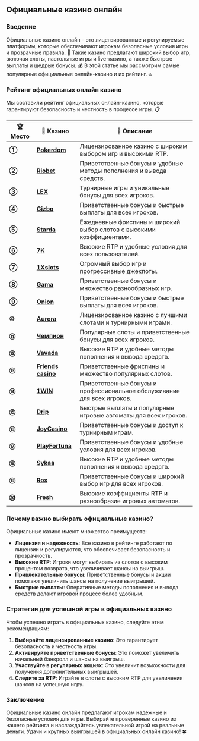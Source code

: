 ## Официальные казино онлайн

### Введение
Официальные казино онлайн – это лицензированные и регулируемые платформы, которые обеспечивают игрокам безопасные условия игры и прозрачные правила. 🎰 Такие казино предлагают широкий выбор игр, включая слоты, настольные игры и live-казино, а также быстрые выплаты и щедрые бонусы. 💰 В этой статье мы рассмотрим самые популярные официальные онлайн-казино и их рейтинг. 🔝

### Рейтинг официальных онлайн казино
Мы составили рейтинг официальных онлайн-казино, которые гарантируют безопасность и честность в процессе игры. 📋

| **🏆 Место** | **🎰 Казино** | **💬 Описание** |
|-------------|-------------|----------------|
| **①** | [**Pokerdom**](https://brandplay.link/4k77v2yx) | Лицензированное казино с широким выбором игр и высокими RTP. |
| **②** | [**Riobet**](https://brandplay.link/7xBLTPyj) | Приветственные бонусы и удобные методы пополнения и вывода средств. |
| **③** | [**LEX**](https://brandplay.link/zW4hdDFV) | Турнирные игры и уникальные бонусы для всех игроков. |
| **④** | [**Gizbo**](https://brandplay.link/bprXw4YV) | Приветственные бонусы и быстрые выплаты для всех игроков. |
| **⑤** | [**Starda**](https://brandplay.link/fB7xwRFL) | Ежедневные фриспины и широкий выбор слотов с высокими коэффициентами. |
| **⑥** | [**7K**](https://brandplay.link/BvQyFShp) | Высокие RTP и удобные условия для всех пользователей. |
| **⑦** | [**1Xslots**](https://brandplay.link/hSB1khtr) | Огромный выбор игр и прогрессивные джекпоты. |
| **⑧** | [**Gama**](https://brandplay.link/j6NMKsDz) | Приветственные бонусы и множество разнообразных игр. |
| **⑨** | [**Onion**](https://brandplay.link/zBGRVpQ9) | Приветственные бонусы и быстрые выплаты для всех игроков. |
| **⑩** | [**Aurora**](https://10trafic-stat2.com/click/668546556bcc6313411604bd/6766/13032/subaccount) | Лицензированное казино с лучшими слотами и турнирными играми. |
| **⑪** | [**Чемпион**](https://temon-gter.cfd/go/lRq?p80412p304504pcc44t17455) | Популярные слоты и приветственные бонусы для всех игроков. |
| **⑫** | [**Vavada**](https://vavadapartner.pro/?promo=ea5c9275-6854-4505-94fc-95ab18221945-linkb2) | Высокие RTP и удобные методы пополнения и вывода средств. |
| **⑬** | [**Friends casino**](https://gofriends.vc/linkb2) | Приветственные фриспины и множество популярных слотов. |
| **⑭** | [**1WIN**](https://brandplay.link/smXVpBbG) | Приветственные бонусы и профессиональное обслуживание для всех игроков. |
| **⑮** | [**Drip**](https://drp-ircp01.com/c07e6a3db) | Быстрые выплаты и популярные игровые автоматы для всех игроков. |
| **⑯** | [**JoyCasino**](https://rpc30.call2me.pro/?/ru/registration?apkpop=0&partner=p24970p3291217pc98f) | Приветственные бонусы и доступ к турнирным играм. |
| **⑰** | [**PlayFortuna**](https://fortunapromo.net/alt/playfortuna/registration?0dc4a9362a71feb7e3f165fb8e766f70) | Приветственные бонусы и удобные условия для всех игроков. |
| **⑱** | [**Sykaa**](https://s-two-way.com/?source=linkb2&pid=30697) | Высокие RTP и удобные методы пополнения и вывода средств. |
| **⑲** | [**Rox**](https://rox-pvwfpjgcxe.com/cb1ee18a5) | Приветственные бонусы и широкий выбор игр для всех игроков. |
| **⑳** | [**Fresh**](https://fresh-eumwkxwao.com/c3f7b485d) | Высокие коэффициенты RTP и разнообразие игровых автоматов. |

### Почему важно выбирать официальные казино?
Официальные казино имеют множество преимуществ:

- **Лицензия и надежность**: Все казино в рейтинге работают по лицензии и регулируются, что обеспечивает безопасность и прозрачность.
- **Высокие RTP**: Игроки могут выбирать из слотов с высоким процентом возврата, что увеличивает шансы на выигрыш.
- **Привлекательные бонусы**: Приветственные бонусы и акции помогают увеличить шансы на получение выигрышей.
- **Быстрые выплаты**: Оперативные методы пополнения и вывода средств делают игровой процесс более удобным.

### Стратегии для успешной игры в официальных казино
Чтобы успешно играть в официальных казино, следуйте этим рекомендациям:

1. **Выбирайте лицензированные казино**: Это гарантирует безопасность и честность игры.
2. **Активируйте приветственные бонусы**: Это поможет увеличить начальный банкролл и шансы на выигрыш.
3. **Участвуйте в регулярных акциях**: Это увеличит возможности для получения дополнительных выигрышей.
4. **Следите за RTP**: Играйте в слоты с высоким RTP для увеличения шансов на успешную игру.

### Заключение
Официальные казино онлайн предлагают игрокам надежные и безопасные условия для игры. Выбирайте проверенные казино из нашего рейтинга и наслаждайтесь увлекательной игрой на реальные деньги. Удачи и крупных выигрышей в официальных онлайн казино! 🍀
